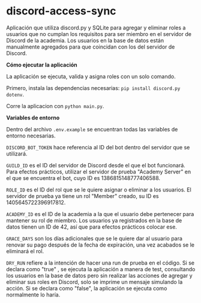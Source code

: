# discord-access-sync

Aplicación que utiliza discord.py y SQLite para agregar y eliminar roles a usuarios que no cumplan los requisitos para ser miembro en el servidor de Discord de la academia. Los usuarios en la base de datos están manualmente agregados para que coincidan con los del servidor de Discord.

**Cómo ejecutar la aplicación**

La aplicación se ejecuta, valida y asigna roles con un solo comando.

Primero, instala las dependencias necesarias:
`pip install discord.py dotenv`.

Corre la aplicacion con
`python main.py`.

**Variables de entorno**

Dentro del archivo `.env.example` se encuentran todas las variables de entorno necesarias.  

`DISCORD_BOT_TOKEN` hace referencia al ID del bot dentro del servidor que se utilizará.  

`GUILD_ID` es el ID del servidor de Discord desde el que el bot funcionará. Para efectos prácticos, utilizar el servidor de prueba "Academy Server" en el que se encuentra el bot, cuyo ID es 1386815148777406588.  

`ROLE_ID` es el ID del rol que se le quiere asignar o eliminar a los usuarios. El servidor de prueba ya tiene un rol "Member" creado, su ID es 1405645722396917812.  

`ACADEMY_ID` es el ID de la academia a la que el usuario debe pertenecer para mantener su rol de miembro. Los usuarios ya registrados en la base de datos tienen un ID de 42, así que para efectos prácticos colocar ese.  

`GRACE_DAYS` son los días adicionales que se le quiere dar al usuario para renovar su pago después de la fecha de expiración, una vez acabados se le eliminará el rol.  

`DRY_RUN` refiere a la intención de hacer una run de prueba en el código. Si se declara como "true" , se ejecuta la aplicación a manera de test, consultando los usuarios en la base de datos pero sin realizar las acciones de agregar y eliminar sus roles en Discord, solo se imprime un mensaje simulando la acción. Si se declara como "false", la aplicación se ejecuta como normalmente lo haría.
